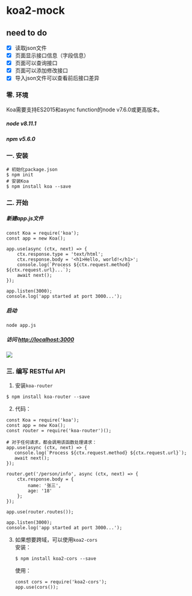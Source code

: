 # koa2-mock

## need to do ##
- [x] 读取json文件
- [x] 页面显示接口信息（字段信息）
- [x] 页面可以查询接口
- [x] 页面可以添加修改接口
- [x] 导入json文件可以查看前后接口差异

### 零. 环境
Koa需要支持ES2015和async function的node v7.6.0或更高版本。
##### node v8.11.1
##### npm v5.6.0

### 一. 安装
```
# 初始化package.json
$ npm init
# 安装Koa
$ npm install koa --save
```
### 二. 开始
##### 新建app.js文件
```
const Koa = require('koa');
const app = new Koa();

app.use(async (ctx, next) => {
    ctx.response.type = 'text/html';
    ctx.response.body = '<h1>Hello, world!</h1>';
    console.log(`Process ${ctx.request.method} ${ctx.request.url}...`);
    await next();
});

app.listen(3000);
console.log('app started at port 3000...');
```

##### 启动
```
node app.js
```
##### 访问 [http://localhost:3000](http://localhost:3000)
![](https://user-gold-cdn.xitu.io/2018/4/28/1630c367af6761b5?w=1215&h=184&f=png&s=61801)

### 三. 编写 RESTful API
1. 安装`koa-router`
```
$ npm install koa-router --save
```
2. 代码：
```
const Koa = require('koa');
const app = new Koa();
const router = require('koa-router')();

# 对于任何请求，都会调用该函数处理请求：
app.use(async (ctx, next) => {
   console.log(`Process ${ctx.request.method} ${ctx.request.url}`);
   await next();
});

router.get('/person/info', async (ctx, next) => {
    ctx.response.body = {
        name: '张三',
        age: '18'
    };
});

app.use(router.routes());

app.listen(3000);
console.log('app started at port 3000...');
```
3. 如果想要跨域，可以使用`koa2-cors`  
    安装：  
    ```
    $ npm install koa2-cors --save
    ```  
    使用：  
    ```
    const cors = require('koa2-cors');
    app.use(cors());
    ```